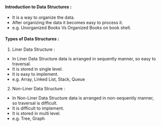 #### Introduction to Data Structures :
- It is a way to organize the data.
- After organizing the data it becomes easy to process it.
- e.g. Unorganized Books Vs Organized Books on book shell.

#### Types of Data Structures :
1. Liner Data Structure :
- In Liner Data Structure data is arranged in sequently manner, so easy to traversal.
- It is stored in single level.
- It is easy to implement.
- e.g. Array, Linked List, Stack, Queue

2. Non-Liner Data Structure :
- In Non-Liner Data Structure data is arranged in non-sequently manner, so traversal is difficult.
- It is difficult to implement.
- It is stored in multi level.
- e.g. Tree, Graph